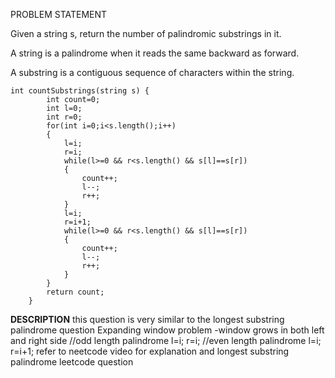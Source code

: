 PROBLEM STATEMENT 

Given a string s, return the number of palindromic substrings in it.

A string is a palindrome when it reads the same backward as forward.

A substring is a contiguous sequence of characters within the string.

```
int countSubstrings(string s) {
        int count=0;
        int l=0;
        int r=0;
        for(int i=0;i<s.length();i++)
        {
            l=i;
            r=i;
            while(l>=0 && r<s.length() && s[l]==s[r])
            {
                count++;
                l--;
                r++;
            }
            l=i;
            r=i+1;
            while(l>=0 && r<s.length() && s[l]==s[r])
            {
                count++;
                l--;
                r++;
            }
        }
        return count;
    }
```
**DESCRIPTION**
this question is very similar to the longest substring palindrome question 
Expanding window problem -window grows in both left and right side
//odd length palindrome 
l=i;
r=i;
//even length palindrome
l=i;
r=i+1;
refer to neetcode video for explanation and longest substring palindrome leetcode question 

   
